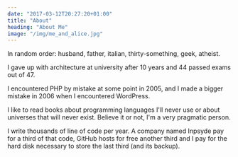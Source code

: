 ```yaml
---
date: "2017-03-12T20:27:20+01:00"
title: "About"
heading: "About Me"
image: "/img/me_and_alice.jpg"
---
```


In random order: husband, father, italian, thirty-something, geek, atheist.

I gave up with architecture at university after 10 years and 44 passed exams out of 47.

I encountered PHP by mistake at some point in 2005, and I made a bigger mistake in 2006 when I encountered WordPress.

I like to read books about programming languages I'll never use or about universes that will never exist. Believe it or not, I'm a very pragmatic person.

I write thousands of line of code per year. A company named Inpsyde pay for a third of that code, GitHub hosts for free another third and I pay for the hard disk necessary to store the last third (and its backup).